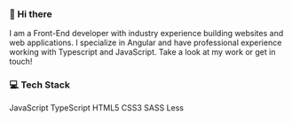 

### 👋 Hi there
I am a Front-End developer with industry experience building websites and web applications. I specialize in Angular and have professional experience working with Typescript and JavaScript. Take a look at my work or get in touch!

### 💻 Tech Stack
JavaScript TypeScript HTML5 CSS3 SASS Less
